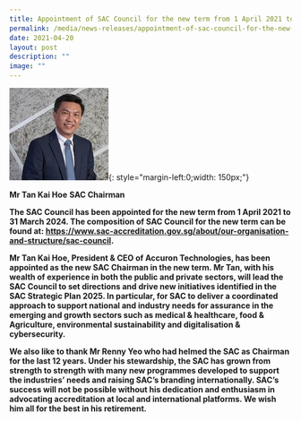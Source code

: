 ```yaml
---
title: Appointment of SAC Council for the new term from 1 April 2021 to 31 March 2024
permalink: /media/news-releases/appointment-of-sac-council-for-the-new-term-from-1-april-2021-to-31-march-2024/
date: 2021-04-20
layout: post
description: ""
image: ""
---
```

![Tan Kai Hoe](/images/about/our-organisation-structure/TanKaiHoe.jpg){: style="margin-left:0;width: 150px;"}



**Mr Tan Kai Hoe**  <b>
SAC Chairman


The SAC Council has been appointed for the new term from 1 April 2021 to 31 March 2024. The composition of SAC Council for the new term can be found at: https://www.sac-accreditation.gov.sg/about/our-organisation-and-structure/sac-council.

Mr Tan Kai Hoe, President &amp; CEO of Accuron Technologies, has been appointed as the new SAC Chairman in  the new term.  Mr Tan, with his wealth of experience in both the public and private sectors, will lead the SAC Council to set directions and drive new initiatives identified in the SAC Strategic Plan 2025. In particular, for SAC to deliver a coordinated approach to support national and industry needs for assurance in the emerging and growth sectors such as medical &amp; healthcare, food &amp; Agriculture, environmental sustainability and digitalisation &amp; cybersecurity.

We also like to thank Mr Renny Yeo who had helmed the SAC as Chairman for the last 12 years. Under his stewardship, the SAC has grown from strength to strength with many new programmes developed to support the industries’ needs and raising SAC’s branding internationally. SAC’s success will not be possible without his dedication and enthusiasm in advocating accreditation at local and international platforms. We wish him all for the best in his retirement.</b>